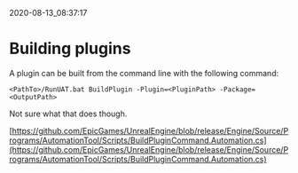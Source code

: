2020-08-13_08:37:17

# Building plugins

A plugin can be built from the command line with the following command:

`<PathTo>/RunUAT.bat BuildPlugin -Plugin=<PluginPath> -Package=<OutputPath>` 

Not sure what that does though.

[https://github.com/EpicGames/UnrealEngine/blob/release/Engine/Source/Programs/AutomationTool/Scripts/BuildPluginCommand.Automation.cs](https://github.com/EpicGames/UnrealEngine/blob/release/Engine/Source/Programs/AutomationTool/Scripts/BuildPluginCommand.Automation.cs)